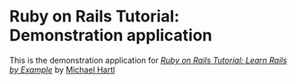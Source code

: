 # Ruby on Rails Tutorial: Demonstration application

This is the demonstration application for [*Ruby on Rails Tutorial: Learn
Rails by Example*](http://railstutorial.org) by [Michael Hartl](http://michaelhartl.com)
